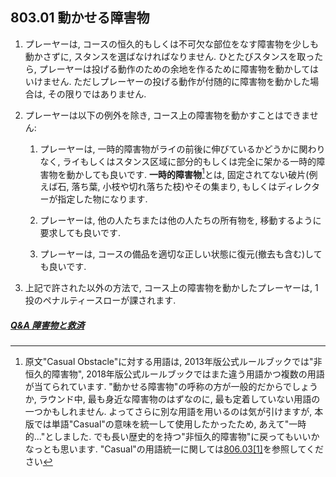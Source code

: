 ## 803.01 動かせる障害物

1. プレーヤーは,
コースの恒久的もしくは不可欠な部位をなす障害物を少しも動かさずに,
スタンスを選ばなければなりません.
ひとたびスタンスを取ったら,
プレーヤーは投げる動作のための余地を作るために障害物を動かしてはいけません.
ただしプレーヤーの投げる動作が付随的に障害物を動かした場合は,
その限りではありません.

1. プレーヤーは以下の例外を除き,
コース上の障害物を動かすことはできません:

    1. プレーヤーは,
    一時的障害物がライの前後に伸びているかどうかに関わりなく,
    ライもしくはスタンス区域に部分的もしくは完全に架かる一時的障害物を動かしても良いです.
    **一時的障害物**[^1]とは,
    固定されてない破片(例えば石, 落ち葉, 小枝や切れ落ちた枝)やその集まり,
    もしくはディレクターが指定した物になります.

    1. プレーヤーは,
    他の人たちまたは他の人たちの所有物を,
    移動するように要求しても良いです.

    1. プレーヤーは,
    コースの備品を適切な正しい状態に復元(撤去も含む)しても良いです.

1. 上記で許された以外の方法で,
コース上の障害物を動かしたプレーヤーは,
1投のペナルティースローが課されます.

##### [Q&A 障害物と救済](qa-obs)



[^1]: 原文"Casual Obstacle"に対する用語は,
2013年版公式ルールブックでは"非恒久的障害物",
2018年版公式ルールブックではまた違う用語かつ複数の用語が当てられています.
"動かせる障害物"の呼称の方が一般的だからでしょうか,
ラウンド中,
最も身近な障害物のはずなのに,
最も定着していない用語の一つかもしれません.
よってさらに別な用語を用いるのは気が引けますが,
本版では単語"Casual"の意味を統一して使用したかったため,
あえて"一時的..."としました.
でも長い歴史的を持つ"非恒久的障害物"に戻ってもいいかなっとも思います.
"Casual"の用語統一に関しては[806.03\[1\]](80603#fn1)を参照してください
